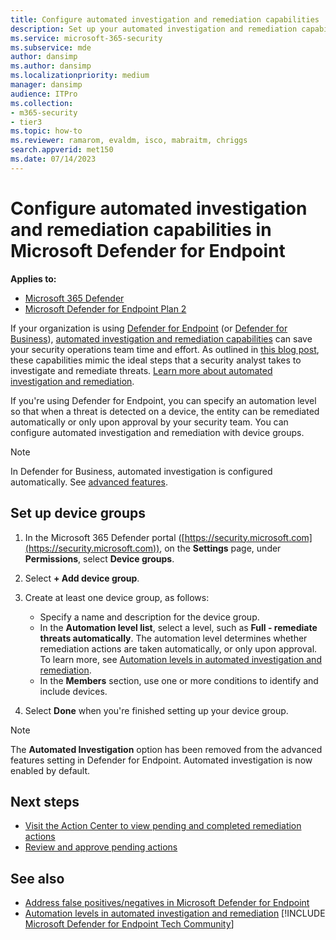 ```yaml
---
title: Configure automated investigation and remediation capabilities
description: Set up your automated investigation and remediation capabilities in Microsoft Defender for Endpoint.
ms.service: microsoft-365-security
ms.subservice: mde
author: dansimp
ms.author: dansimp
ms.localizationpriority: medium
manager: dansimp
audience: ITPro
ms.collection: 
- m365-security
- tier3
ms.topic: how-to
ms.reviewer: ramarom, evaldm, isco, mabraitm, chriggs
search.appverid: met150
ms.date: 07/14/2023
---
```


# Configure automated investigation and remediation capabilities in Microsoft Defender for Endpoint

**Applies to:**
- [Microsoft 365 Defender](https://go.microsoft.com/fwlink/?linkid=2118804)
- [Microsoft Defender for Endpoint Plan 2](https://go.microsoft.com/fwlink/p/?linkid=2154037)

If your organization is using [Defender for Endpoint](/windows/security/threat-protection/) (or [Defender for Business](../defender-business/mdb-overview.md)), [automated investigation and remediation capabilities](/microsoft-365/security/defender-endpoint/automated-investigations) can save your security operations team time and effort. As outlined in [this blog post](https://techcommunity.microsoft.com/t5/microsoft-defender-atp/enhance-your-soc-with-microsoft-defender-atp-automatic/ba-p/848946), these capabilities mimic the ideal steps that a security analyst takes to investigate and remediate threats. [Learn more about automated investigation and remediation](/microsoft-365/security/defender-endpoint/automated-investigations).

If you're using Defender for Endpoint, you can specify an automation level so that when a threat is detected on a device, the entity can be remediated automatically or only upon approval by your security team. You can configure automated investigation and remediation with device groups. 

> [!NOTE]
> In Defender for Business, automated investigation is configured automatically. See [advanced features](/microsoft-365/security/defender-business/mdb-configure-security-settings#review-settings-for-advanced-features).

## Set up device groups

1. In the Microsoft 365 Defender portal ([https://security.microsoft.com](https://security.microsoft.com)), on the **Settings** page, under **Permissions**, select **Device groups**.

2. Select **+ Add device group**.

3. Create at least one device group, as follows:

   - Specify a name and description for the device group.
   - In the **Automation level list**, select a level, such as **Full - remediate threats automatically**. The automation level determines whether remediation actions are taken automatically, or only upon approval. To learn more, see [Automation levels in automated investigation and remediation](automation-levels.md).
   - In the **Members** section, use one or more conditions to identify and include devices.

4. Select **Done** when you're finished setting up your device group.

> [!NOTE]
> The **Automated Investigation** option has been removed from the advanced features setting in Defender for Endpoint. Automated investigation is now enabled by default.

## Next steps

- [Visit the Action Center to view pending and completed remediation actions](/microsoft-365/security/defender-endpoint/auto-investigation-action-center#the-action-center)
- [Review and approve pending actions](/microsoft-365/security/defender-endpoint/manage-auto-investigation)

## See also

- [Address false positives/negatives in Microsoft Defender for Endpoint](defender-endpoint-false-positives-negatives.md)
- [Automation levels in automated investigation and remediation](automation-levels.md)
[!INCLUDE [Microsoft Defender for Endpoint Tech Community](../../includes/defender-mde-techcommunity.md)]
